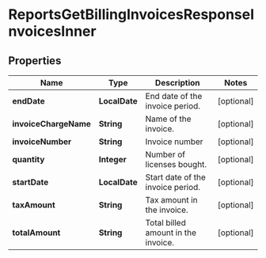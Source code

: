 

# ReportsGetBillingInvoicesResponseInvoicesInner


## Properties

| Name | Type | Description | Notes |
|------------ | ------------- | ------------- | -------------|
|**endDate** | **LocalDate** | End date of the invoice period. |  [optional] |
|**invoiceChargeName** | **String** | Name of the invoice. |  [optional] |
|**invoiceNumber** | **String** | Invoice number  |  [optional] |
|**quantity** | **Integer** | Number of licenses bought. |  [optional] |
|**startDate** | **LocalDate** | Start date of the invoice period. |  [optional] |
|**taxAmount** | **String** | Tax amount in the invoice. |  [optional] |
|**totalAmount** | **String** | Total billed amount in the invoice. |  [optional] |



